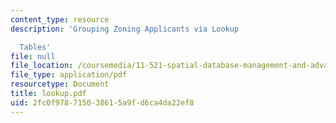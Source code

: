 ```yaml
---
content_type: resource
description: 'Grouping Zoning Applicants via Lookup

  Tables'
file: null
file_location: /coursemedia/11-521-spatial-database-management-and-advanced-geographic-information-systems-spring-2003/2fc0f978715038615a9fd6ca4da22ef8_lookup.pdf
file_type: application/pdf
resourcetype: Document
title: lookup.pdf
uid: 2fc0f978-7150-3861-5a9f-d6ca4da22ef8
---
```

